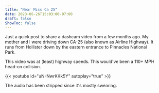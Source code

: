 ```yaml
---
title: "Near Miss Ca 25"
date: 2023-06-26T15:03:00-07:00
draft: false
ShowToc: false
---
```


Just a quick post to share a dashcam video from a few months ago.  My mother
and I were driving down CA-25 (also known as Airline Highway).  It runs from
Hollister down by the eastern entrance to Pinnacles National Park.  

This video was at (least) highway speeds.  This would've been a 110+ MPH
head-on collision.  

{{< youtube id="uN-NwrKKk5Y" autoplay="true" >}}  
  
The audio has been stripped since it's mostly swearing.
